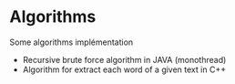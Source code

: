 # Algorithms
Some algorithms implémentation
- Recursive brute force algorithm in JAVA (monothread)
- Algorithm for extract each word of a given text in C++
